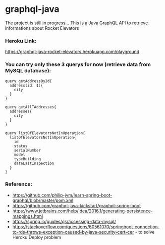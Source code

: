 # graphql-java

The project is still in progress...
This is a Java GraphQL API to retrieve informations about Rocket Elevators

### Heroku Link:
https://graphql-java-rocket-elevators.herokuapp.com/playground

### You can try only these 3 querys for now (retrieve data from MySQL database):
```
query getAddressById{
  address(id: 1){
    city
  } 
}

query getAllTAddresses{
  addresses{
    city
  } 
}

query listOfElevatorsNotInOperation{
  listOfElevatorsNotInOperation{
    id
    status
    serialNumber
    model
    typeBuilding
    dateLastInspection
  }
}
```

### Reference:
- https://github.com/philip-jvm/learn-spring-boot-graphql/blob/master/pom.xml
- https://github.com/graphql-java-kickstart/graphql-spring-boot
- https://www.jetbrains.com/help/idea/2016.1/generating-persistence-mappings.html
- https://spring.io/guides/gs/accessing-data-mysql/
- https://stackoverflow.com/questions/60561070/springboot-connection-to-rds-throws-exception-caused-by-java-security-cert-cer - to solve Heroku Deploy problem

